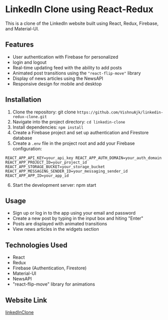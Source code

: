 # LinkedIn Clone using React-Redux

This is a clone of the LinkedIn website built using React, Redux, Firebase, and Material-UI.

## Features

- User authentication with Firebase for personalized
- login and logout
- Real-time updating feed with the ability to add posts
- Animated post transitions using the `"react-flip-move"` library
- Display of news articles using the NewsAPI
- Responsive design for mobile and desktop

## Installation

1. Clone the repository: git clone `https://github.com/VishnuAjk/linkedin-redux-clone.git`
2. Navigate into the project directory: `cd linkedin-clone`
3. Install dependencies: `npm install`
4. Create a Firebase project and set up authentication and Firestore database
5. Create a `.env` file in the project root and add your Firebase configuration:

`REACT_APP_API_KEY=your_api_key
 REACT_APP_AUTH_DOMAIN=your_auth_domain
 REACT_APP_PROJECT_ID=your_project_id
 REACT_APP_STORAGE_BUCKET=your_storage_bucket
 REACT_APP_MESSAGING_SENDER_ID=your_messaging_sender_id
 REACT_APP_APP_ID=your_app_id`

6. Start the development server: npm start

## Usage

- Sign up or log in to the app using your email and password
- Create a new post by typing in the input box and hiting "Enter"
- Posts are displayed with animated transitions
- View news articles in the widgets section

## Technologies Used

- React
- Redux
- Firebase (Authentication, Firestore)
- Material-UI
- NewsAPI
- "react-flip-move" library for animations

## Website Link

[linkedInClone](https://662f28794c95ce6a3cd217ee--aesthetic-paprenjak-358dec.netlify.app/)
